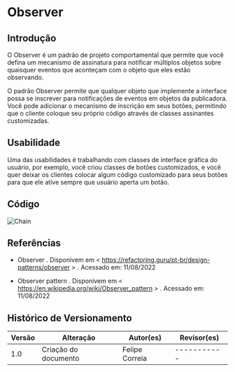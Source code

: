 # Observer

## Introdução

O Observer é um padrão de projeto comportamental que permite que você defina um mecanismo de assinatura para notificar múltiplos objetos sobre quaisquer eventos que aconteçam com o objeto que eles estão observando.

O padrão Observer permite que qualquer objeto que implemente a interface possa se inscrever para notificações de eventos em objetos da publicadora. Você pode adicionar o mecanismo de inscrição em seus botões, permitindo que o cliente coloque seu próprio código através de classes assinantes customizadas.

## Usabilidade

Uma das usabilidades é trabalhando com classes de interface gráfica do usuário, por exemplo, você criou classes de botões customizados, e você quer deixar os clientes colocar algum código customizado para seus botões para que ele ative sempre que usuário aperta um botão.

## Código

![Chain](/2022_1_G5_SerFit/docs/assets/observer/observer.png)

## Referências

- Observer . Disponívem em < <https://refactoring.guru/pt-br/design-patterns/observer> > . Acessado em: 11/08/2022

- Observer pattern . Disponívem em < <https://en.wikipedia.org/wiki/Observer_pattern> > . Acessado em: 11/08/2022

## Histórico de Versionamento

| Versão | Alteração            | Autor(es)      | Revisor(es) |
| ------ | -------------------- | -------------- | ----------- |
| 1.0    | Criação do documento | Felipe Correia | ----------- |
